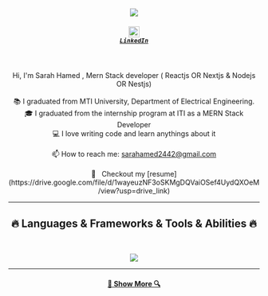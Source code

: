 

<h1 align="center">
  <a href="https://git.io/typing-svg">
    <img src="https://readme-typing-svg.herokuapp.com/?lines=Hello,+There!+👋;This+is+Sarah+Hamed....;Nice+to+meet+you!&center=true&size=30">
  </a>
</h1>

<h5 align="center">

  <code><a href="https://www.linkedin.com/in/sararamdan" title="LinkedIn Profile"><img width="22" src="images/linkedin.svg"> LinkedIn</a></code>
</h5>
<br>
<p align="center">
  Hi, I'm Sarah Hamed , Mern Stack developer ( Reactjs OR Nextjs & Nodejs OR Nestjs)
  <br>

  <br>
📚 I graduated from MTI University, Department of Electrical Engineering.
  <br>
  🎓 I graduated from the internship program at ITI as a MERN Stack Developer

  <br>
  💻 I love writing code and learn anythings about it
  <br>
  
  <br>
  📫 How to reach me: <a href="mailto:sarahamed2442@gmail.com">sarahamed2442@gmail.com</a>
  <br> <br>
   📝 &nbsp; Checkout my [resume](https://drive.google.com/file/d/1wayeuzNF3oSKMgDQVaiOSef4UydQXOeM/view?usp=drive_link)

</p>

<hr>
<h2 align="center">🔥 Languages & Frameworks & Tools & Abilities 🔥</h2>
<br>
<p align="center">
 
  <a href="https://skillicons.dev">
    <img src="https://skillicons.dev/icons?i=git,javascript,bootstrap,mui,reactjs,nextjs,mongodb,nodejs,nestjs" />
  </a>

</p>
<hr>



<h4 align="center">
  <a href="https://github.com/sarahamd?tab=repositories" title="Show Repositories">🔎 Show More 🔍</a>
</h4>


